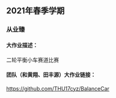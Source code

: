## 2021年春季学期

### 从业臻

#### 大作业描述：

二轮平衡小车赛道比赛

#### 团队（和黄翔、田丰源）大作业链接：

https://github.com/THU17cyz/BalanceCar